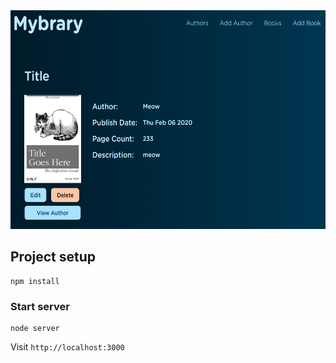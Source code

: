 <img src="public/demo.png" height="350px">

## Project setup
```
npm install
```

### Start server
```
node server
```
Visit `http://localhost:3000`